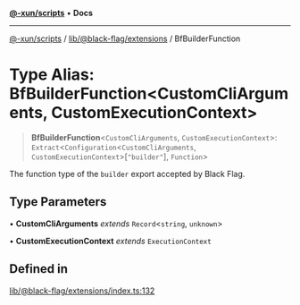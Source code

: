 [**@-xun/scripts**](../../../../README.md) • **Docs**

***

[@-xun/scripts](../../../../README.md) / [lib/@black-flag/extensions](../README.md) / BfBuilderFunction

# Type Alias: BfBuilderFunction\<CustomCliArguments, CustomExecutionContext\>

> **BfBuilderFunction**\<`CustomCliArguments`, `CustomExecutionContext`\>: `Extract`\<`Configuration`\<`CustomCliArguments`, `CustomExecutionContext`\>\[`"builder"`\], `Function`\>

The function type of the `builder` export accepted by Black Flag.

## Type Parameters

• **CustomCliArguments** *extends* `Record`\<`string`, `unknown`\>

• **CustomExecutionContext** *extends* `ExecutionContext`

## Defined in

[lib/@black-flag/extensions/index.ts:132](https://github.com/Xunnamius/xscripts/blob/98c638c52caf3664112e7ea66eccd36ad205df77/lib/@black-flag/extensions/index.ts#L132)
